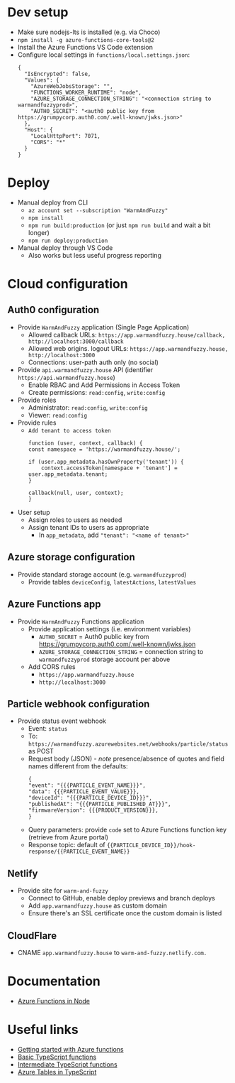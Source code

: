 # Dev setup
- Make sure nodejs-lts is installed (e.g. via Choco)
- `npm install -g azure-functions-core-tools@2`
- Install the Azure Functions VS Code extension
- Configure local settings in `functions/local.settings.json`:
    ```
    {
      "IsEncrypted": false,
      "Values": {
        "AzureWebJobsStorage": "",
        "FUNCTIONS_WORKER_RUNTIME": "node",
        "AZURE_STORAGE_CONNECTION_STRING": "<connection string to warmandfuzzyprod>",
        "AUTH0_SECRET": "<auth0 public key from https://grumpycorp.auth0.com/.well-known/jwks.json>"
      },
      "Host": {
        "LocalHttpPort": 7071,
        "CORS": "*"
      }      
    }
    ```

# Deploy
- Manual deploy from CLI
    - `az account set --subscription "WarmAndFuzzy"`
    - `npm install`
    - `npm run build:production` (or just `npm run build` and wait a bit longer)
    - `npm run deploy:production`
- Manual deploy through VS Code
    - Also works but less useful progress reporting

# Cloud configuration

## Auth0 configuration
- Provide `WarmAndFuzzy` application (Single Page Application)
    - Allowed callback URLs: `https://app.warmandfuzzy.house/callback, http://localhost:3000/callback`
    - Allowed web origins. logout URLs: `https://app.warmandfuzzy.house, http://localhost:3000`
    - Connections: user-path auth only (no social)
- Provide `api.warmandfuzzy.house` API (identifier `https://api.warmandfuzzy.house`)
    - Enable RBAC and Add Permissions in Access Token
    - Create permissions: `read:config`, `write:config`
- Provide roles
    - Administrator: `read:config`, `write:config`
    - Viewer: `read:config`
- Provide rules
    - `Add tenant to access token`
        ```
        function (user, context, callback) {
        const namespace = 'https://warmandfuzzy.house/';
        
        if (user.app_metadata.hasOwnProperty('tenant')) {
            context.accessToken[namespace + 'tenant'] = user.app_metadata.tenant;
        }
        
        callback(null, user, context);
        }
        ```
- User setup
    - Assign roles to users as needed
    - Assign tenant IDs to users as appropriate
        - In `app_metadata`, add `"tenant": "<name of tenant>"`

## Azure storage configuration
- Provide standard storage account (e.g. `warmandfuzzyprod`)
    - Provide tables `deviceConfig`, `latestActions`, `latestValues`

## Azure Functions app
- Provide `WarmAndFuzzy` Functions application
    - Provide application settings (i.e. environment variables)
        - `AUTH0_SECRET` = Auth0 public key from https://grumpycorp.auth0.com/.well-known/jwks.json
        - `AZURE_STORAGE_CONNECTION_STRING` = connection string to `warmandfuzzyprod` storage account per above
    - Add CORS rules
        - `https://app.warmandfuzzy.house`
        - `http://localhost:3000`

## Particle webhook configuration
- Provide status event webhook
    - Event: `status`
    - To: `https://warmandfuzzy.azurewebsites.net/webhooks/particle/status` as POST
    - Request body (JSON) - _note_ presence/absence of quotes and field names different from the defaults:
        ```
        {
        "event": "{{{PARTICLE_EVENT_NAME}}}",
        "data": {{{PARTICLE_EVENT_VALUE}}},
        "deviceId": "{{{PARTICLE_DEVICE_ID}}}",
        "publishedAt": "{{{PARTICLE_PUBLISHED_AT}}}",
        "firmwareVersion": {{{PRODUCT_VERSION}}},
        }
        ```
    - Query parameters: provide `code` set to Azure Functions function key (retrieve from Azure portal)
    - Response topic: default of `{{PARTICLE_DEVICE_ID}}/hook-response/{{PARTICLE_EVENT_NAME}}`

## Netlify
- Provide site for `warm-and-fuzzy`
    - Connect to GitHub, enable deploy previews and branch deploys
    - Add `app.warmandfuzzy.house` as custom domain
    - Ensure there's an SSL certificate once the custom domain is listed

## CloudFlare
- CNAME `app.warmandfuzzy.house` to `warm-and-fuzzy.netlify.com.`

# Documentation
- [Azure Functions in Node](https://docs.microsoft.com/en-us/azure/azure-functions/functions-reference-node)

# Useful links
- [Getting started with Azure functions](https://code.visualstudio.com/tutorials/functions-extension/getting-started)
- [Basic TypeScript functions](https://github.com/mhoeger/typescript-azure-functions)
- [Intermediate TypeScript functions](https://github.com/mhoeger/functions-typescript-intermediate)
- [Azure Tables in TypeScript](https://www.nepomuceno.me/2018/07/08/using-table-storage-in-typescript/)


